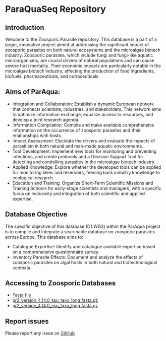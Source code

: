 # ParaQuaSeq Repository

## Introduction

Welcome to the Zoosporic Parasite repository. This database is a part of a larger, innovative project aimed at addressing the significant impact of zoosporic parasites on both natural ecosystems and the microalgae biotech industry. Zoosporic parasites, which include fungi and fungi-like aquatic microorganisms, are crucial drivers of natural populations and can cause severe host mortality. Their economic impacts are particularly notable in the microalgae biotech industry, affecting the production of food ingredients, biofuels, pharmaceuticals, and nutraceuticals.

## Aims of ParAqua:
* Integration and Collaboration: Establish a dynamic European network that connects scientists, industries, and stakeholders. This network aims to optimize information exchange, equalize access to resources, and develop a joint research agenda.
* Information Compilation: Compile and make available comprehensive information on the occurrence of zoosporic parasites and their relationships with hosts.
* Impact Assessment: Elucidate the drivers and evaluate the impacts of parasitism in both natural and man-made aquatic environments.
* Tool Development: Implement new tools for monitoring and preventing infections, and create protocols and a Decision Support Tool for detecting and controlling parasites in the microalgae biotech industry.
* Applied Knowledge: Explore whether the developed tools can be applied for monitoring lakes and reservoirs, feeding back industry knowledge to ecological research.
* Education and Training: Organize Short-Term Scientific Missions and Training Schools for early-stage scientists and managers, with a specific focus on inclusivity and integration of both scientific and applied expertise.

## Database Objective
The specific objective of this database (D1.WG3) within the ParAqua project is to compile and integrate a searchable database on zoosporic parasites across Europe. This database aims to:

* Catalogue Expertise: Identify and catalogue available expertise based on a comprehensive questionnaire survey.
* Inventory Parasite Effects: Document and analyze the effects of zoosporic parasites on algal hosts in both natural and biotechnological contexts.

## Accessing to Zoosporic Databases
- [Fasta file](https://github.com/NataliaTimoneda/ZoosporicParasitesRepository/blob/main/files/sequences.fasta)
- [pr2_version_4.14.0_ssu_taxo_long.fasta.gz](https://github.com/pr2database/pr2database/releases/download/v4.14.0/pr2_version_4.14.0_ssu_taxo_long.fasta.gz)
- [pr2_version_4.14.0_ssu_taxo_long.fasta.gz](https://github.com/pr2database/pr2database/releases/download/v4.14.0/pr2_version_4.14.0_ssu_taxo_long.fasta.gz)



## Report issues
Please report any issue on [GitHub](https://github.com/NataliaTimoneda/ZoosporicParasitesRepository/issues)

